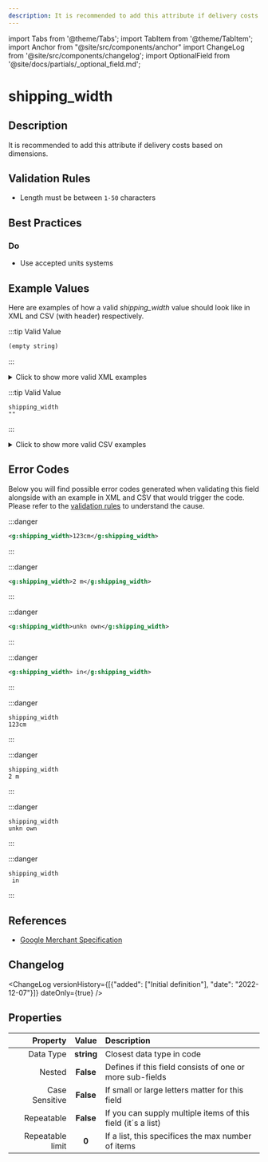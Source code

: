 ```yaml
---
description: It is recommended to add this attribute if delivery costs based on dimensions.
---
```


import Tabs from '@theme/Tabs';
import TabItem from '@theme/TabItem';
import Anchor from "@site/src/components/anchor"
import ChangeLog from '@site/src/components/changelog';
import OptionalField from '@site/docs/partials/_optional_field.md';

# shipping_width

<OptionalField/>

## Description

It is recommended to add this attribute if delivery costs based on dimensions.





## Validation Rules

- Length must be between `1-50` characters


## Best Practices


### Do

- Use accepted units systems





## Example Values

Here are examples of how a valid *shipping_width* value  should look like in XML and CSV (with header) respectively.

<Tabs>
  <TabItem value="valid_xml" label="XML" default>

:::tip Valid Value

```xml
(empty string)
```

:::

<details>
  <summary>Click to show more valid XML examples</summary>
  <div>

```xml
(empty string)
```

```xml
<g:shipping_width>0 cm</g:shipping_width>
```

```xml
<g:shipping_width>0.0 in</g:shipping_width>
```

```xml
<g:shipping_width>11 cm</g:shipping_width>
```

```xml
<g:shipping_width>15.2 in</g:shipping_width>
```

```xml
<g:shipping_width>10.12 cm</g:shipping_width>
```


  </div>
</details>

 </TabItem>
  <TabItem value="valid_csv" label="CSV">

:::tip Valid Value

```csv
shipping_width
""
```

:::

<details>
  <summary>Click to show more valid CSV examples</summary>
  <div>

```csv
shipping_width
""
```

```csv
shipping_width
0 cm
```

```csv
shipping_width
0.0 in
```

```csv
shipping_width
11 cm
```

```csv
shipping_width
15.2 in
```

```csv
shipping_width
10.12 cm
```


  </div>
</details>

  </TabItem>
</Tabs>

## Error Codes

Below you will find possible error codes generated when validating this field alongside with an example in XML and CSV that would trigger the code. Please refer to the [validation rules](#validation-rules) to understand the cause.

<Tabs>
  <TabItem value="invalid_xml" label="XML" default>

:::danger <Anchor id="validation_invalid_format" title="validation_invalid_format" /> 

```xml
<g:shipping_width>123cm</g:shipping_width>
```

:::

:::danger <Anchor id="validation_invalid_length_unit" title="validation_invalid_length_unit" /> 

```xml
<g:shipping_width>2 m</g:shipping_width>
```

:::

:::danger <Anchor id="validation_invalid_value" title="validation_invalid_value" /> 

```xml
<g:shipping_width>unkn own</g:shipping_width>
```

:::

:::danger <Anchor id="validation_missing_value" title="validation_missing_value" /> 

```xml
<g:shipping_width> in</g:shipping_width>
```

:::


 </TabItem>
  <TabItem value="invalid_csv" label="CSV">

:::danger <Anchor id="validation_invalid_format" title="validation_invalid_format" /> 

```csv
shipping_width
123cm
```

:::

:::danger <Anchor id="validation_invalid_length_unit" title="validation_invalid_length_unit" /> 

```csv
shipping_width
2 m
```

:::

:::danger <Anchor id="validation_invalid_value" title="validation_invalid_value" /> 

```csv
shipping_width
unkn own
```

:::

:::danger <Anchor id="validation_missing_value" title="validation_missing_value" /> 

```csv
shipping_width
 in
```

:::


  </TabItem>
</Tabs>

## References
- [Google Merchant Specification](https://support.google.com/merchants/answer/6324498?hl=en-GB&ref_topic=6324338)

## Changelog
<ChangeLog versionHistory={[{"added": ["Initial definition"], "date": "2022-12-07"}]} dateOnly={true} />

## Properties

|     **Property** |         **Value**          | **Description**                                              |
|-----------------:|:--------------------------:|:-------------------------------------------------------------|
|        Data Type |    **string**     | Closest data type in code                                    |
|           Nested |      **False**      | Defines if this field consists of one or more sub-fields     |
|   Case Sensitive |  **False**  | If small or large letters matter for this field              |
|       Repeatable |    **False**    | If you can supply multiple items of this field (it´s a list) |
| Repeatable limit | **0** | If a list, this specifices the max number of items           |